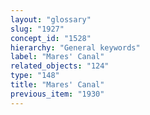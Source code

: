 ```yaml
---
layout: "glossary"
slug: "1927"
concept_id: "1528"
hierarchy: "General keywords"
label: "Mares' Canal"
related_objects: "124"
type: "148"
title: "Mares' Canal"
previous_item: "1930"
---
```

